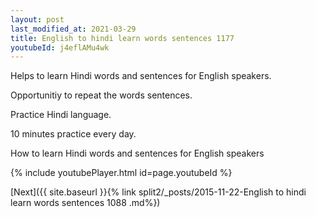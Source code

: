```yaml
---
layout: post
last_modified_at: 2021-03-29
title: English to hindi learn words sentences 1177 
youtubeId: j4eflAMu4wk
---
```

 
 
Helps to learn Hindi words and sentences for English speakers.

Opportunitiy to repeat the words sentences. 

Practice Hindi language. 
 
10 minutes practice every day. 
 
How to learn Hindi words and sentences for English speakers 
 
{% include youtubePlayer.html id=page.youtubeId %}
 
 
[Next]({{ site.baseurl }}{% link  split2/_posts/2015-11-22-English to hindi learn words sentences 1088 .md%})
 
